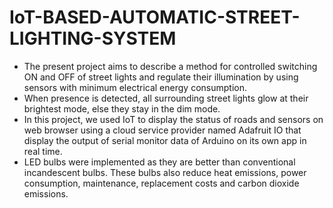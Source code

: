 # IoT-BASED-AUTOMATIC-STREET-LIGHTING-SYSTEM
* The present project aims to describe a method for controlled switching ON and OFF  of street lights and regulate their illumination by using sensors with minimum electrical  energy consumption. 
* When presence is detected, all surrounding street lights glow at their  brightest mode, else they stay in the dim mode. 
* In this project, we used IoT to display the status of roads and sensors on web browser using a cloud service provider named Adafruit IO that display the output of serial monitor data of Arduino on its own app in real time.
* LED bulbs were implemented as they are  better than conventional incandescent bulbs. These bulbs also reduce heat emissions, power  consumption, maintenance, replacement costs and carbon dioxide emissions.
